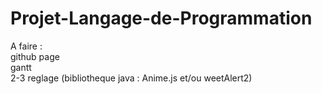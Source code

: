# Projet-Langage-de-Programmation

A faire : <br>
github page <br>
gantt <br>
2-3 reglage (bibliotheque java : Anime.js et/ou weetAlert2)<br>
